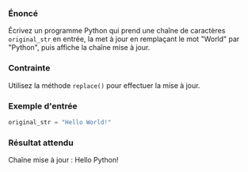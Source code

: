 ### Énoncé

Écrivez un programme Python qui prend une chaîne de caractères ```original_str``` en entrée, la met à jour en remplaçant le mot "World" par "Python", puis affiche la chaîne mise à jour.

### Contrainte

Utilisez la méthode ```replace()``` pour effectuer la mise à jour.

### Exemple d'entrée

```python
original_str = "Hello World!"
```

### Résultat attendu

Chaîne mise à jour : Hello Python!
